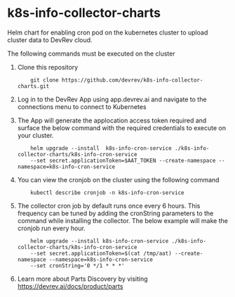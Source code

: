 # k8s-info-collector-charts
Helm chart for enabling cron pod on the kubernetes cluster to upload cluster data to DevRev cloud.

The following commands must be executed on the cluster

1. Clone this repository
   ``` 
       git clone https://github.com/devrev/k8s-info-collector-charts.git 
   ```

2. Log in to the DevRev App using app.devrev.ai and navigate to the connections menu to connect to Kubernetes

3. The App will generate the applocation access token required and surface the below command with the required credentials to execute on your cluster.

    ```  
        helm upgrade --install  k8s-info-cron-service ./k8s-info-collector-charts/k8s-info-cron-service  
        --set secret.applicationToken=$AAT_TOKEN --create-namespace --namespace=k8s-info-cron-service
    ```

4. You can view the cronjob on the cluster using the following command
    ``` 
        kubectl describe cronjob -n k8s-info-cron-service 
    ```

5. The collector cron job by default runs once every 6 hours. This frequency can be tuned by adding the cronString parameters to the command while
   installing the collector. The below example will make the cronjob run every hour.
   ``` 
       helm upgrade --install k8s-info-cron-service ./k8s-info-collector-charts/k8s-info-cron-service  
       --set secret.applicationToken=$(cat /tmp/aat) --create-namespace --namespace=k8s-info-cron-service 
       --set cronString='0 */1 * * *' 
   ```
6. Learn more about Parts Discovery by visiting https://devrev.ai/docs/product/parts
